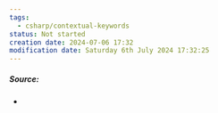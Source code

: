 ```yaml
---
tags:
  - csharp/contextual-keywords
status: Not started
creation date: 2024-07-06 17:32
modification date: Saturday 6th July 2024 17:32:25
---
```

##### Source:
* 